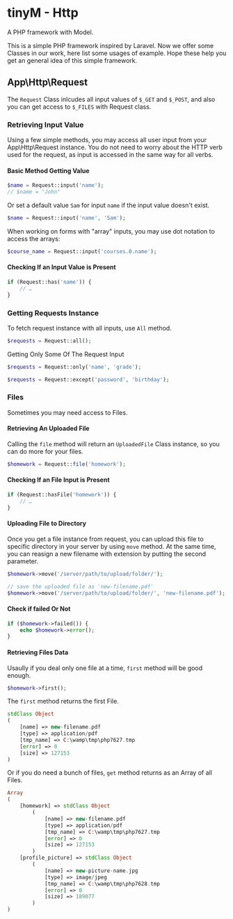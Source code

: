 # tinyM - Http
A PHP framework with Model.

This is a simple PHP framework inspired by Laravel. Now we offer some Classes in our work, here list some usages of example. Hope these help you get an general idea of this simple framework.

## App\Http\Request

The `Request` Class inlcudes all input values of `$_GET` and `$_POST`, and also you can get access to `$_FILES` with Request class.

### Retrieving Input Value

Using a few simple methods, you may access all user input from your App\Http\Request instance. You do not need to worry about the HTTP verb used for the request, as input is accessed in the same way for all verbs.

#### Basic Method Getting Value

``` php
$name = Request::input('name');
// $name = "John"
```

Or set a default value `Sam` for input `name` if the input value doesn't exist.

``` php
$name = Request::input('name', 'Sam');
```

When working on forms with "array" inputs, you may use dot notation to access the arrays:

``` php
$course_name = Request::input('courses.0.name');
```

#### Checking If an Input Value is Present

``` php
if (Request::has('name')) {
	// …
}
```

### Getting Requests Instance

To fetch request instance with all inputs, use `All` method.

``` php
$requests = Request::all();
```

Getting Only Some Of The Request Input

``` php
$requests = Request::only('name', 'grade');

$requests = Request::except('password', 'birthday');
```

### Files

Sometimes you may need access to Files.

#### Retrieving An Uploaded File

Calling the `file` method will return an `UploadedFile` Class instance, so you can do more for your files.

``` php
$homework = Request::file('homework');
```

#### Checking If an File Input is Present

``` php
if (Request::hasFile('homework')) {
	// …
}
```

#### Uploading File to Directory

Once you get a file instance from request, you can upload this file to specific directory in your server by using `move` method. At the same time, you can reasign a new filename with extension by putting the second parameter.

``` php
$homework->move('/server/path/to/upload/folder/');

// save the uploaded file as 'new-filename.pdf'
$homework->move('/server/path/to/upload/folder/', 'new-filename.pdf');
```

#### Check if failed Or Not

``` php
if ($homework->failed()) {
	echo $homework->error();
}
```

#### Retrieving Files Data

Usaully if you deal only one file at a time, `first` method will be good enough.

``` php
$homework->first();
```
The `first` method returns the first File.

``` php
stdClass Object
(
    [name] => new-filename.pdf
    [type] => application/pdf
    [tmp_name] => C:\wamp\tmp\php7627.tmp
    [error] => 0
    [size] => 127153
)
```

Or if you do need a bunch of files, `get` method returns as an Array of all Files.

``` php
Array
(
    [homework] => stdClass Object
        (
            [name] => new-filename.pdf
            [type] => application/pdf
            [tmp_name] => C:\wamp\tmp\php7627.tmp
            [error] => 0
            [size] => 127153
        )
    [profile_picture] => stdClass Object
        (
            [name] => new-picture-name.jpg
            [type] => image/jpeg
            [tmp_name] => C:\wamp\tmp\php7628.tmp
            [error] => 0
            [size] => 189077
        )
)
```